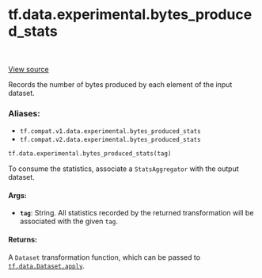 <div itemscope itemtype="http://developers.google.com/ReferenceObject">
<meta itemprop="name" content="tf.data.experimental.bytes_produced_stats" />
<meta itemprop="path" content="Stable" />
</div>

# tf.data.experimental.bytes_produced_stats

<!-- Insert buttons -->

<table class="tfo-notebook-buttons tfo-api" align="left">
</table>

<a target="_blank" href="/code/stable/tensorflow/python/data/experimental/ops/stats_ops.py">View source</a>



<!-- Start diff -->
Records the number of bytes produced by each element of the input dataset.

### Aliases:

* `tf.compat.v1.data.experimental.bytes_produced_stats`
* `tf.compat.v2.data.experimental.bytes_produced_stats`


``` python
tf.data.experimental.bytes_produced_stats(tag)
```



<!-- Placeholder for "Used in" -->

To consume the statistics, associate a `StatsAggregator` with the output
dataset.

#### Args:


* <b>`tag`</b>: String. All statistics recorded by the returned transformation will
  be associated with the given `tag`.


#### Returns:

A `Dataset` transformation function, which can be passed to
<a href="../../../tf/data/Dataset.md#apply"><code>tf.data.Dataset.apply</code></a>.
